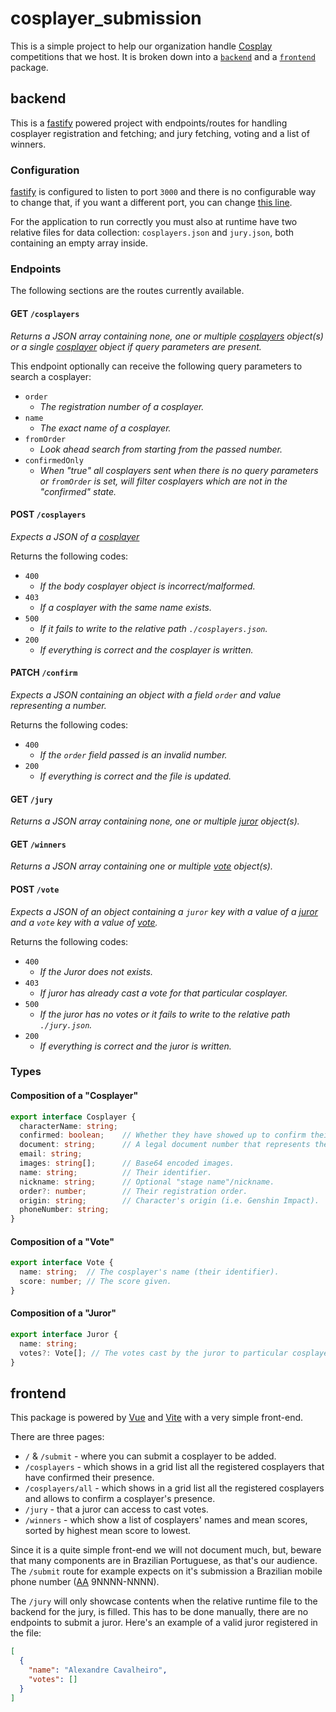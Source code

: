# cosplayer_submission

This is a simple project to help our organization handle [Cosplay](https://en.wikipedia.org/wiki/Cosplay) competitions
that we host. It is broken down into a [`backend`](#backend) and a [`frontend`](#frontend) package.

## backend

This is a [fastify] powered project with endpoints/routes for handling cosplayer registration and
fetching; and jury fetching, voting and a list of winners.

### Configuration

[fastify] is configured to listen to port `3000` and there is no configurable way to change that, if you want a
different port, you can change [this line](packages/backend/src/index.ts#L11).

For the application to run correctly you must also at runtime have two relative files for data collection:
`cosplayers.json` and `jury.json`, both containing an empty array inside.

### Endpoints

The following sections are the routes currently available.

#### GET `/cosplayers`

_Returns a JSON array containing none, one or multiple [cosplayers](#composition-of-a-cosplayer) object(s) or a single
[cosplayer](#composition-of-a-cosplayer) object if query parameters are present._

This endpoint optionally can receive the following query parameters to search a cosplayer:
- `order`
  - _The registration number of a cosplayer._
- `name`
  - _The exact name of a cosplayer._
- `fromOrder`
  - _Look ahead search from starting from the passed number._
- `confirmedOnly`
  - _When "true" all cosplayers sent when there is no query parameters or `fromOrder` is set, will filter cosplayers
  which are not in the "confirmed" state._

#### POST `/cosplayers`

_Expects a JSON of a [cosplayer](#composition-of-a-cosplayer)_

Returns the following codes:
- `400`
  - _If the body cosplayer object is incorrect/malformed._
- `403`
  - _If a cosplayer with the same name exists._
- `500`
  - _If it fails to write to the relative path `./cosplayers.json`._
- `200`
  - _If everything is correct and the cosplayer is written._

#### PATCH `/confirm`

_Expects a JSON containing an object with a field `order` and value representing a number._

Returns the following codes:
- `400`
  - _If the `order` field passed is an invalid number._
- `200`
  - _If everything is correct and the file is updated._

#### GET `/jury`

_Returns a JSON array containing none, one or multiple [juror](#composition-of-a-juror) object(s)._

#### GET `/winners`

_Returns a JSON array containing one or multiple [vote](#composition-of-a-vote) object(s)._

#### POST `/vote`

_Expects a JSON of an object containing a `juror` key with a value of a [juror](#composition-of-a-juror) and a `vote`
key with a value of [vote](#composition-of-a-vote)._

Returns the following codes:
- `400`
  - _If the Juror does not exists._
- `403`
  - _If juror has already cast a vote for that particular cosplayer._
- `500`
  - _If the juror has no votes or it fails to write to the relative path `./jury.json`._
- `200`
  - _If everything is correct and the juror is written._

### Types

#### Composition of a "Cosplayer"

```typescript
export interface Cosplayer {
  characterName: string;
  confirmed: boolean;    // Whether they have showed up to confirm their entry.
  document: string;      // A legal document number that represents them.
  email: string;
  images: string[];      // Base64 encoded images.
  name: string;          // Their identifier.
  nickname: string;      // Optional "stage name"/nickname.
  order?: number;        // Their registration order.
  origin: string;        // Character's origin (i.e. Genshin Impact).
  phoneNumber: string;
}
```

#### Composition of a "Vote"

```typescript
export interface Vote {
  name: string;  // The cosplayer's name (their identifier).
  score: number; // The score given.
}
```

#### Composition of a "Juror"

```typescript
export interface Juror {
  name: string;
  votes?: Vote[]; // The votes cast by the juror to particular cosplayers.
}
```

## frontend

This package is powered by [Vue](https://vuejs.org/) and [Vite](https://vite.dev/) with a very simple front-end.

There are three pages:
- `/` & `/submit` - where you can submit a cosplayer to be added.
- `/cosplayers` - which shows in a grid list all the registered cosplayers that have confirmed their presence.
- `/cosplayers/all` - which shows in a grid list all the registered cosplayers and allows to confirm a cosplayer's
presence.
- `/jury` - that a juror can access to cast votes.
- `/winners` - which show a list of cosplayers' names and mean scores, sorted by highest mean score to lowest.

Since it is a quite simple front-end we will not document much, but, beware that many components are in Brazilian
Portuguese, as that's our audience. The `/submit` route for example expects on it's submission a Brazilian mobile phone
number ([AA](https://en.wikipedia.org/wiki/List_of_dialling_codes_in_Brazil) 9NNNN-NNNN).

The `/jury` will only showcase contents when the relative runtime file to the backend for the jury, is filled. This has
to be done manually, there are no endpoints to submit a juror. Here's an example of a valid juror registered in the
file:
```json
[
  {
    "name": "Alexandre Cavalheiro",
    "votes": []
  }
]
```

<!-- REFERENCES -->

[fastify]: https://fastify.dev/

